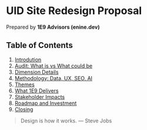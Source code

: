 # UID Site Redesign Proposal
Prepared by **1E9 Advisors (enine.dev)**

## Table of Contents
1. [Introdution](pages/01-intro.html)
1. [Audit: What is vs What could be](pages/02-audit.html)
2. [Dimension Details](pages/03-dimensions.html)
3. [Methodology: Data, UX, SEO, AI](pages/04-methodology.html)
4. [Themes](pages/05-themes.html)
5. [What 1E9 Delivers](pages/06-what-1e9-can-do.html)
6. [Stakeholder Impacts](pages/07-stakeholders.html)
7. [Roadmap and Investment](pages/08-roadmap-and-investment.html)
8. [Closing](pages/09-closing.html)

> Design is how it works. — Steve Jobs
